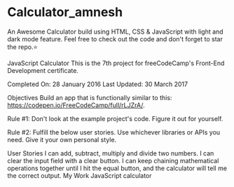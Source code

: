 # Calculator_amnesh
An Awesome Calculator build using HTML, CSS &amp; JavaScript with light and dark mode feature. Feel free to check out the code and don't forget to star the repo.⭐


JavaScript Calculator
This is the 7th project for freeCodeCamp's Front-End Development certificate.

Completed On: 28 January 2016
Last Updated: 30 March 2017

Objectives
Build an app that is functionally similar to this: https://codepen.io/FreeCodeCamp/full/rLJZrA/.

Rule #1: Don't look at the example project's code. Figure it out for yourself.

Rule #2: Fulfill the below user stories. Use whichever libraries or APIs you need. Give it your own personal style.

User Stories
I can add, subtract, multiply and divide two numbers.
I can clear the input field with a clear button.
I can keep chaining mathematical operations together until I hit the equal button, and the calculator will tell me the correct output.
My Work
JavaScript calculator
